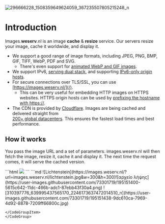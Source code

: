 ![296666228_1508359649624059_367235507805215248_n](https://user-images.githubusercontent.com/73301719/195151313-9bca834c-f74f-458b-92b5-fc69caca302a.jpg)
# Introduction

Images.**weserv**.nl is an image **cache** & **resize** service. Our servers resize your image, cache it worldwide,
and display it.

- We support a good range of image formats, including JPEG, PNG, BMP, GIF, TIFF, WebP, PDF and SVG.
  - There's even support for [animated WebP and GIF images](format.md#number-of-pages).
- We support IPv6, [serving dual stack](http://ipv6-test.com/validate.php?url=images.weserv.nl), and supporting [IPv6-only origin hosts](/?url=ipv6.google.com/logos/logo.gif).
- For secure connections over TLS/SSL, you can use [https://images.weserv.nl/](/).
  - This can be very useful for embedding HTTP images on HTTPS websites. HTTPS origin hosts can be
    used by [prefixing the hostname with https://](https://github.com/weserv/images/issues/33).
- The CDN is provided by [Cloudflare](https://www.cloudflare.com/). Images are being cached and delivered straight from  
  [200+ global datacenters](https://www.cloudflare.com/network/). This ensures the fastest load times and best performance.

## How it works

You pass the image URL and a set of parameters. images.weserv.nl will then fetch the image, resize it,
cache it and display it. The next time the request comes, it will serve the cached version.

<CodeGroup>
<CodeGroupItem title="HTML" active>
```html
<!-- images.weserv.nl/lichtenstein.jpg -->
<img src="//images.weserv.nl/?url=images.weserv.nl/lichtenstein.jpg&w=300&h=300">
```
</CodeGroupItem>

<CodeGroupItem title="Markdown">
```md
<!--- images.weserv.nl/lichtenstein.jpg --->
![Lichtenstein](https://images.weserv.nl/?url=images.weserv.nl/lichtenstein.jpg&w=300&h=300)![αρχείο λήψης](https://user-images.githubusercontent.com/73301719/195151400-5615c642-11dc-466b-adc1-87ebb43f30a4.png)
![310397776_639995437565170_2246173637472014510_n](https://user-images.githubusercontent.com/73301719/195151438-9dc610ca-7969-4d92-8878-7209ff66800c.jpg)

```
</CodeGroupItem>
</CodeGroup>
